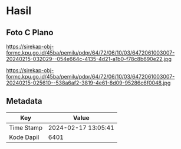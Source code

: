 # Hasil

## Foto C Plano

https://sirekap-obj-formc.kpu.go.id/45ba/pemilu/pdpr/64/72/06/10/03/6472061003007-20240215-032029--054e664c-4135-4d21-a1b0-f78c8b690e22.jpg

https://sirekap-obj-formc.kpu.go.id/45ba/pemilu/pdpr/64/72/06/10/03/6472061003007-20240215-025610--538a6af2-3819-4e61-8d09-95286c6f0048.jpg


## Metadata

| Key        | Value               |
| ---------- | ------------------- |
| Time Stamp | 2024-02-17 13:05:41 |
| Kode Dapil | 6401                |



